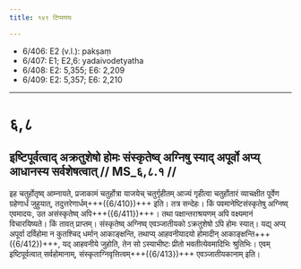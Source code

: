 ```yaml
---
title: १४९ टिप्पणयः

---
```

- 6/406: E2 (v.l.): pakṣaṃ
- 6/407: E1; E2,6: yadaivodetyatha
- 6/408: E2: 5,355; E6: 2,209
- 6/409: E2: 5,357; E6: 2,210

____________________________________________


# ६,८

## इष्टिपूर्वत्वाद् अक्रतुशेषो होमः संस्कृतेष्व् अग्निषु स्याद् अपूर्वो अप्य् आधानस्य सर्वशेषत्वात् // MS_६,८.१ //

इह चतुर्होतृष्व् आम्नायते, प्रजाकामं चतुर्होत्रा याजयेच् चतुर्गृहीतम् आज्यं गृहीत्वा चतुर्होतारं व्याचक्षीत पूर्वेण ग्रहेणार्धं जुहुयात्, तदुत्तरेणार्धम्+++({6/410})+++ इति। तत्र सन्देहः। किं पवमानेष्टिसंस्कृतेषु अग्निष्व् एवमादयः, उत असंस्कृतेष्व् अपि+++({6/411})+++। तथा पक्षान्तराश्रयणम् अपि वक्ष्यमानं विचारयिष्यते। किं तावत् प्राप्तम्। संस्कृतेष्व् अग्निष्व् एवञ्जातीयको ऽक्रतुशेषो ऽपि होमः स्यात्। यद्य् अप्य् अपूर्वा दर्विहोमा न कुतश्चिद् धर्मान् आकाङ्क्षन्ति, तथाप्य् आहवनीयादयो होमादीन् आकाङ्क्षन्ति+++({6/412})+++, यद् आहवनीये जुहोति, तेन सो ऽस्याभीष्टः प्रीतो भवतीत्येवमादिभिः श्रुतिभिः। एवम् इष्टिपूर्वत्वात् सर्वहोमानाम्, संस्कृताग्निवृत्तित्वम्+++({6/413})+++ एवञ्जातीयकानाम् इति।